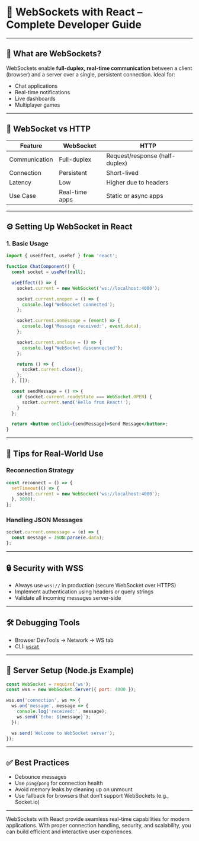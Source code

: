 # 🔌 WebSockets with React – Complete Developer Guide

---

## 📘 What are WebSockets?

WebSockets enable **full-duplex, real-time communication** between a client (browser) and a server over a single, persistent connection. Ideal for:

- Chat applications
- Real-time notifications
- Live dashboards
- Multiplayer games

---

## 🧱 WebSocket vs HTTP

| Feature         | WebSocket               | HTTP                          |
|-----------------|-------------------------|-------------------------------|
| Communication   | Full-duplex             | Request/response (half-duplex) |
| Connection      | Persistent              | Short-lived                   |
| Latency         | Low                     | Higher due to headers         |
| Use Case        | Real-time apps          | Static or async apps          |

---

## ⚙️ Setting Up WebSocket in React

### 1. Basic Usage

```jsx
import { useEffect, useRef } from 'react';

function ChatComponent() {
  const socket = useRef(null);

  useEffect(() => {
    socket.current = new WebSocket('ws://localhost:4000');

    socket.current.onopen = () => {
      console.log('WebSocket connected');
    };

    socket.current.onmessage = (event) => {
      console.log('Message received:', event.data);
    };

    socket.current.onclose = () => {
      console.log('WebSocket disconnected');
    };

    return () => {
      socket.current.close();
    };
  }, []);

  const sendMessage = () => {
    if (socket.current.readyState === WebSocket.OPEN) {
      socket.current.send('Hello from React!');
    }
  };

  return <button onClick={sendMessage}>Send Message</button>;
}
```

---

## 🧠 Tips for Real-World Use

### Reconnection Strategy
```js
const reconnect = () => {
  setTimeout(() => {
    socket.current = new WebSocket('ws://localhost:4000');
  }, 3000);
};
```

### Handling JSON Messages
```js
socket.current.onmessage = (e) => {
  const message = JSON.parse(e.data);
};
```

---

## 🔒 Security with WSS

- Always use `wss://` in production (secure WebSocket over HTTPS)
- Implement authentication using headers or query strings
- Validate all incoming messages server-side

---

## 🛠 Debugging Tools

- Browser DevTools → Network → WS tab
- CLI: [`wscat`](https://github.com/websockets/wscat)

---

## 📡 Server Setup (Node.js Example)

```js
const WebSocket = require('ws');
const wss = new WebSocket.Server({ port: 4000 });

wss.on('connection', ws => {
  ws.on('message', message => {
    console.log('received:', message);
    ws.send(`Echo: ${message}`);
  });

  ws.send('Welcome to WebSocket server');
});
```

---

## ✅ Best Practices

- Debounce messages
- Use `ping`/`pong` for connection health
- Avoid memory leaks by cleaning up on unmount
- Use fallback for browsers that don’t support WebSockets (e.g., Socket.io)

---

WebSockets with React provide seamless real-time capabilities for modern applications. With proper connection handling, security, and scalability, you can build efficient and interactive user experiences.

